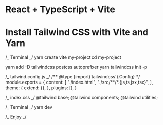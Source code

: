 # React + TypeScript + Vite

# Install Tailwind CSS with Vite and Yarn

/_ Terminal _/
yarn create vite my-project
cd my-project

yarn add -D tailwindcss postcss autoprefixer
yarn tailwindcss init -p

/_ tailwind.config.js _/
/** @type {import('tailwindcss').Config} \*/
module.exports = {
content: [
"./index.html",
"./src/**/\*.{js,ts,jsx,tsx}",
],
theme: {
extend: {},
},
plugins: [],
}

/_ index.css _/
@tailwind base;
@tailwind components;
@tailwind utilities;

/_ Terminal _/
yarn dev

/_ Enjoy _/
